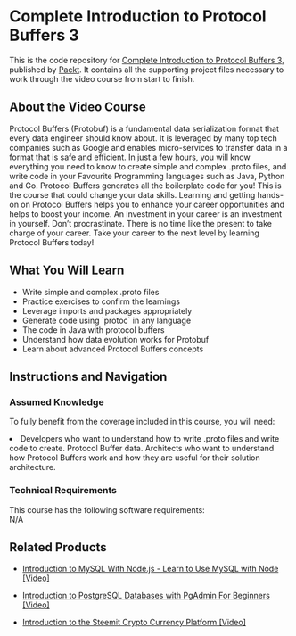 


# 	Complete Introduction to Protocol Buffers 3	
This is the code repository for [	Complete Introduction to Protocol Buffers 3](https://www.packtpub.com/networking-and-servers/complete-introduction-protocol-buffers-3-video), published by [Packt](https://www.packtpub.com/?utm_source=github). It contains all the supporting project files necessary to work through the video course from start to finish.
## About the Video Course
Protocol Buffers (Protobuf) is a fundamental data serialization format that every data engineer should know about. It is leveraged by many top tech companies such as Google and enables micro-services to transfer data in a format that is safe and efficient. In just a few hours, you will know everything you need to know to create simple and complex .proto files, and write code in your Favourite Programming languages such as Java, Python and Go. Protocol Buffers generates all the boilerplate code for you! This is the course that could change your data skills. Learning and getting hands-on on Protocol Buffers helps you to enhance your career opportunities and helps to boost your income. An investment in your career is an investment in yourself. Don’t procrastinate. There is no time like the present to take charge of your career. Take your career to the next level by learning Protocol Buffers today!

<H2>What You Will Learn</H2>
<DIV class=book-info-will-learn-text>
<UL>
<LI>Write simple and complex .proto files</LI>
<LI>Practice exercises to confirm the learnings</LI>
<LI>Leverage imports and packages appropriately</LI>
<LI>Generate code using `protoc` in any language</LI>
<LI>The code in Java with protocol buffers</LI>
<LI>Understand how data evolution works for Protobuf</LI>
<LI>Learn about advanced Protocol Buffers concepts</LI>
</UL></DIV>

## Instructions and Navigation
### Assumed Knowledge
To fully benefit from the coverage included in this course, you will need:<br/>
<DIV class=book-info-will-learn-text>
<LI> Developers who want to understand how to write .proto files and write code to create. Protocol Buffer data. Architects who want to understand how Protocol Buffers work and how they are useful for their solution architecture.</LI> 
<DIV>

### Technical Requirements
This course has the following software requirements:<br/>
N/A

## Related Products
* [Introduction to MySQL With Node.js - Learn to Use MySQL with Node [Video] ](https://www.packtpub.com/application-development/introduction-mysql-nodejs-learn-use-mysql-node-video)

* [Introduction to PostgreSQL Databases with PgAdmin For Beginners [Video]](https://www.packtpub.com/application-development/introduction-postgresql-databases-pgadmin-beginners-video)

* [Introduction to the Steemit Crypto Currency Platform [Video]](https://www.packtpub.com/application-development/introduction-steemit-crypto-currency-platform-video)

